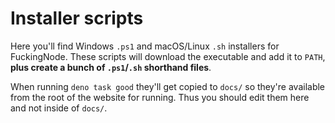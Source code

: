 # Installer scripts

Here you'll find Windows `.ps1` and macOS/Linux `.sh` installers for FuckingNode. These scripts will download the executable and add it to `PATH`, **plus create a bunch of `.ps1`/`.sh` shorthand files**.

When running `deno task good` they'll get copied to `docs/` so they're available from the root of the website for running. Thus you should edit them here and not inside of `docs/`.
